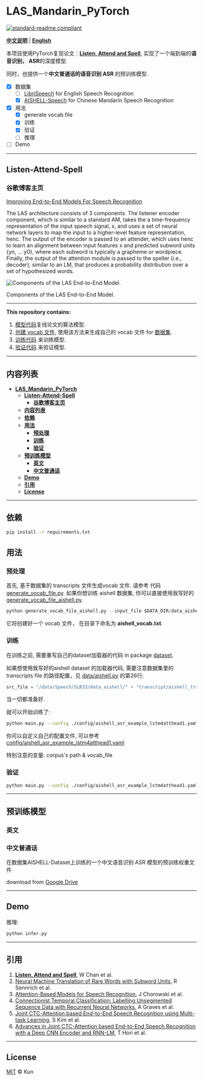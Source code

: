 # **LAS_Mandarin_PyTorch**

[![standard-readme compliant](https://img.shields.io/badge/readme%20style-standard-brightgreen.svg?style=flat-square)](https://github.com/jackaduma/LAS_Mandarin_PyTorch)

[**中文说明**](./README.zh-CN.md) | [**English**](./README.md)

本项目使用PyTorch复现论文：[**Listen, Attend and Spell**](https://arxiv.org/abs/1508.01211]), 实现了一个端到端的**语音识别， ASR**的深度模型.

同时，也提供一个**中文普通话的语音识别 ASR** 的预训练模型.

- [x] 数据集
  - [ ] [LibriSpeech]() for English Speech Recognition
  - [x] [AISHELL-Speech](https://openslr.org/33/) for Chinese Mandarin Speech Recognition
- [x] 用法
  - [x] generate vocab file
  - [x] 训练
  - [x] 验证
  - [ ] 推理 
- [ ] Demo

------

## **Listen-Attend-Spell**

### **谷歌博客主页** 

[Improving End-to-End Models For Speech Recognition](https://ai.googleblog.com/2017/12/improving-end-to-end-models-for-speech.html)

The LAS architecture consists of 3 components. The listener encoder component, which is similar to a standard AM, takes the a time-frequency representation of the input speech signal, x, and uses a set of neural network layers to map the input to a higher-level feature representation, henc. The output of the encoder is passed to an attender, which uses henc to learn an alignment between input features x and predicted subword units {yn, … y0}, where each subword is typically a grapheme or wordpiece. Finally, the output of the attention module is passed to the speller (i.e., decoder), similar to an LM, that produces a probability distribution over a set of hypothesized words.


![Components of the LAS End-to-End Model.
](https://4.bp.blogspot.com/-D26UVY-JPh4/WjK9bo6LVtI/AAAAAAAACRk/ABz4VpV0uvUywryKqaaIXgFz4w-JukTegCLcBGAs/s640/image1.png "Components of the LAS End-to-End Model.
")

Components of the LAS End-to-End Model.


------

**This repository contains:**

1. [模型代码](core)复线论文的算法模型.
2. [创建 vocab 文件](generate_vocab_file.py), 使用该方法来生成自己的 vocab 文件 for [数据集](dataset).
3. [训练代码](train_asr.py) 来训练模型.
4. [验证代码](test_asr.py) 来验证模型.

------

## **内容列表**

- [**LAS_Mandarin_PyTorch**](#las_mandarin_pytorch)
  - [**Listen-Attend-Spell**](#listen-attend-spell)
    - [**谷歌博客主页**](#谷歌博客主页)
  - [**内容列表**](#内容列表)
  - [**依赖**](#依赖)
  - [**用法**](#用法)
    - [**预处理**](#预处理)
    - [**训练**](#训练)
    - [**验证**](#验证)
  - [**预训练模型**](#预训练模型)
    - [**英文**](#英文)
    - [**中文普通话**](#中文普通话)
  - [**Demo**](#demo)
  - [**引用**](#引用)
  - [**License**](#license)


------


## **依赖** 

```bash
pip install -r requirements.txt
```
## **用法**

### **预处理**

首先, 基于数据集的 transcripts 文件生成vocab 文件. 请参考 代码 [generate_vocab_file.py](generate_vocab_file.py). 如果你想训练 aishell 数据集, 你可以直接使用我写好的 [generate_vocab_file_aishell.py](generate_vocab_file_aishell.py).


```python
python generate_vocab_file_aishell.py --input_file $DATA_DIR/data_aishell/transcript_v0.8.txt --output_file ./aishell_vocab.txt --mode character --vocab_size 5000
```

它将创建好一个 vocab 文件， 在目录下命名为 **aishell_vocab.txt**.


### **训练** 

在训练之前, 需要重写自己的dataset加载器的代码 in package [dataset](dataset).

如果想使用我写好的aishell dataset 的加载器代码, 需要注意数据集里的 transcripts file 的路径配置，见 [data/aishell.py](dataset/aishell.py) 的第26行:

```python
src_file = "/data/Speech/SLR33/data_aishell/" + "transcript/aishell_transcript_v0.8.txt"
```

当一切都准备好. 

就可以开始训练了:

```bash
python main.py --config ./config/aishell_asr_example_lstm4atthead1.yaml
```

你可以自定义自己的配置文件, 可以参考 [config/aishell_asr_example_lstm4atthead1.yaml](config/aishell_asr_example_lstm4atthead1.yaml)

特别注意的变量: corpus's path & vocab_file

### **验证**

```bash
python main.py --config ./config/aishell_asr_example_lstm4atthead1.yaml --test
```

------

## **预训练模型**

### **英文**

### **中文普通话**

在数据集AISHELL-Dataset上训练的一个中文语音识别 ASR 模型的预训练权重文件

download from [Google Drive](https://drive.google.com/file/d/1Lcu6aFdoChvKEHuBs5_efNSk5edVkeyR/view?usp=sharing)

------

## **Demo**

推理:


```bash
python infer.py
```

------

## **引用**

1. [**Listen, Attend and Spell**](https://arxiv.org/abs/1508.01211v2), W Chan et al.
2. [Neural Machine Translation of Rare Words with Subword Units](http://www.aclweb.org/anthology/P16-1162), R Sennrich et al.
3. [Attention-Based Models for Speech Recognition](https://arxiv.org/abs/1506.07503), J Chorowski et al.
4. [Connectionist Temporal Classification: Labelling Unsegmented Sequence Data with Recurrent Neural Networks](https://www.cs.toronto.edu/~graves/icml_2006.pdf), A Graves et al.
5. [Joint CTC-Attention based End-to-End Speech Recognition using Multi-task Learning](https://arxiv.org/abs/1609.06773), S Kim et al.
6. [Advances in Joint CTC-Attention based End-to-End Speech Recognition with a Deep CNN Encoder and RNN-LM](https://arxiv.org/abs/1706.02737), T Hori et al.

------


## **License**

[MIT](LICENSE) © Kun